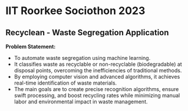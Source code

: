 # IIT Roorkee Sociothon 2023

## Recyclean - Waste Segregation Application 

**Problem Statement:**
- To automate waste segregation using machine learning. 
- It classifies waste as recyclable or non-recyclable (biodegradable) at disposal points, overcoming the inefficiencies of traditional methods. 
- By employing computer vision and advanced algorithms, it achieves real-time identification of waste materials. 
- The main goals are to create precise recognition algorithms, ensure swift processing, and boost recycling rates while minimizing manual labor and environmental impact in waste management.
